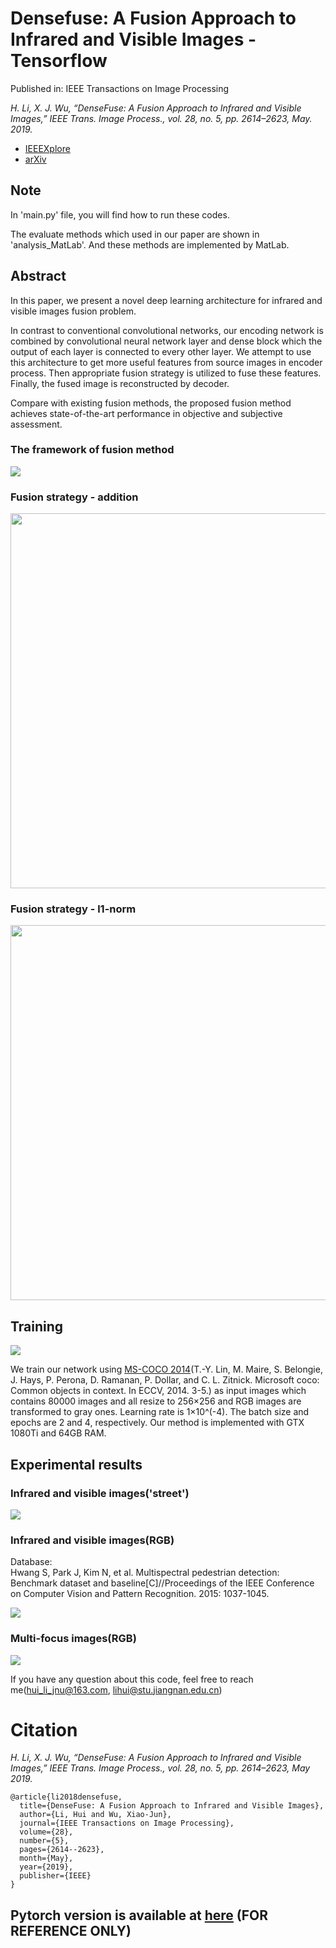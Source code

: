 # Densefuse: A Fusion Approach to Infrared and Visible Images - Tensorflow
Published in: IEEE Transactions on Image Processing

*H. Li, X. J. Wu, “DenseFuse: A Fusion Approach to Infrared and Visible Images,” IEEE Trans. Image Process., vol. 28, no. 5, pp. 2614–2623, May. 2019.*

- [IEEEXplore](https://ieeexplore.ieee.org/document/8580578)
- [arXiv](https://arxiv.org/abs/1804.08361)


## Note
In 'main.py' file, you will find how to run these codes.

The evaluate methods which used in our paper are shown in 'analysis_MatLab'. And these methods are implemented by MatLab.

## Abstract
In this paper, we present a novel deep learning architecture for infrared and visible images fusion problem. 

In contrast to conventional convolutional networks, our encoding network is combined by convolutional neural network layer and dense block which the output of each layer is connected to every other layer. We attempt to use this architecture to get more useful features from source images in encoder process. Then appropriate fusion strategy is utilized to fuse these features. Finally, the fused image is reconstructed by decoder. 

Compare with existing fusion methods, the proposed fusion method achieves state-of-the-art performance in objective and subjective assessment.

### The framework of fusion method
![](https://github.com/hli1221/imagefusion_densefuse/blob/master/figures/framework.png)

### Fusion strategy - addition
<img src="https://github.com/hli1221/imagefusion_densefuse/blob/master/figures/fuse_addition.png" width="600">

### Fusion strategy - l1-norm
<img src="https://github.com/hli1221/imagefusion_densefuse/blob/master/figures/fuse_l1norm.png" width="600">


## Training

![](https://github.com/hli1221/imagefusion_densefuse/blob/master/figures/train.png)

We train our network using [MS-COCO 2014](http://images.cocodataset.org/zips/train2014.zip)(T.-Y. Lin, M. Maire, S. Belongie, J. Hays, P. Perona, D. Ramanan, P. Dollar, and C. L. Zitnick. Microsoft coco: Common objects in context. In ECCV, 2014. 3-5.) as input images which contains 80000 images and all resize to 256×256 and RGB images are transformed to gray ones. Learning rate is 1×10^(-4). The batch size and epochs are 2 and 4, respectively. Our method is implemented with GTX 1080Ti and 64GB RAM.


## Experimental results

### Infrared and visible images('street')
![](https://github.com/hli1221/imagefusion_densefuse/blob/master/figures/fused_street.png)

### Infrared and visible images(RGB)
Database:  
Hwang S, Park J, Kim N, et al. Multispectral pedestrian detection: Benchmark dataset and baseline[C]//Proceedings of the IEEE Conference on Computer Vision and Pattern Recognition. 2015: 1037-1045.  

![](https://github.com/hli1221/imagefusion_densefuse/blob/master/figures/ivrgb_results.png)

### Multi-focus images(RGB)
![](https://github.com/hli1221/imagefusion_densefuse/blob/master/figures/fused_color.png)

If you have any question about this code, feel free to reach me(hui_li_jnu@163.com, lihui@stu.jiangnan.edu.cn)


# Citation

 *H. Li, X. J. Wu, “DenseFuse: A Fusion Approach to Infrared and Visible Images,” IEEE Trans. Image Process., vol. 28, no. 5, pp. 2614–2623, May 2019.*

```
@article{li2018densefuse,
  title={DenseFuse: A Fusion Approach to Infrared and Visible Images},
  author={Li, Hui and Wu, Xiao-Jun},
  journal={IEEE Transactions on Image Processing},
  volume={28},
  number={5},
  pages={2614--2623},
  month={May},
  year={2019},
  publisher={IEEE}
}
```


## Pytorch version is available at [here](https://github.com/hli1221/densefuse-pytorch) (FOR REFERENCE ONLY)

